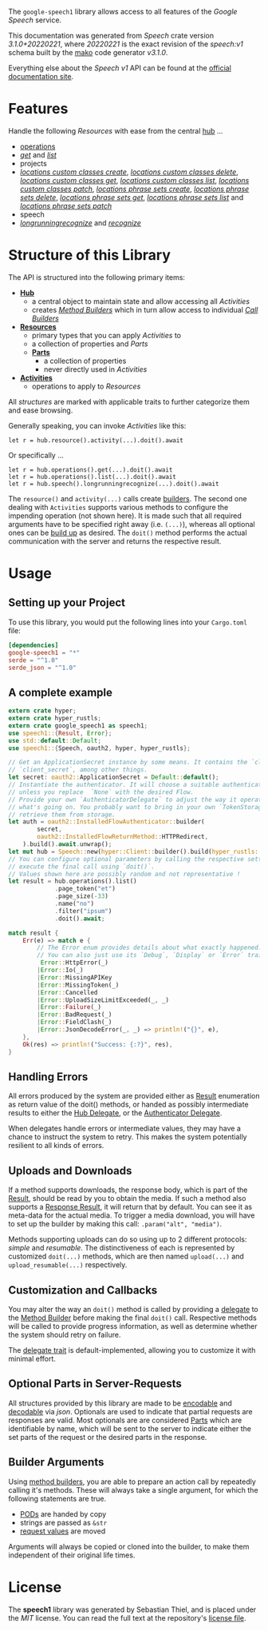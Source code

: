<!---
DO NOT EDIT !
This file was generated automatically from 'src/mako/api/README.md.mako'
DO NOT EDIT !
-->
The `google-speech1` library allows access to all features of the *Google Speech* service.

This documentation was generated from *Speech* crate version *3.1.0+20220221*, where *20220221* is the exact revision of the *speech:v1* schema built by the [mako](http://www.makotemplates.org/) code generator *v3.1.0*.

Everything else about the *Speech* *v1* API can be found at the
[official documentation site](https://cloud.google.com/speech-to-text/docs/quickstart-protocol).
# Features

Handle the following *Resources* with ease from the central [hub](https://docs.rs/google-speech1/3.1.0+20220221/google_speech1/Speech) ... 

* [operations](https://docs.rs/google-speech1/3.1.0+20220221/google_speech1/api::Operation)
 * [*get*](https://docs.rs/google-speech1/3.1.0+20220221/google_speech1/api::OperationGetCall) and [*list*](https://docs.rs/google-speech1/3.1.0+20220221/google_speech1/api::OperationListCall)
* projects
 * [*locations custom classes create*](https://docs.rs/google-speech1/3.1.0+20220221/google_speech1/api::ProjectLocationCustomClasseCreateCall), [*locations custom classes delete*](https://docs.rs/google-speech1/3.1.0+20220221/google_speech1/api::ProjectLocationCustomClasseDeleteCall), [*locations custom classes get*](https://docs.rs/google-speech1/3.1.0+20220221/google_speech1/api::ProjectLocationCustomClasseGetCall), [*locations custom classes list*](https://docs.rs/google-speech1/3.1.0+20220221/google_speech1/api::ProjectLocationCustomClasseListCall), [*locations custom classes patch*](https://docs.rs/google-speech1/3.1.0+20220221/google_speech1/api::ProjectLocationCustomClassePatchCall), [*locations phrase sets create*](https://docs.rs/google-speech1/3.1.0+20220221/google_speech1/api::ProjectLocationPhraseSetCreateCall), [*locations phrase sets delete*](https://docs.rs/google-speech1/3.1.0+20220221/google_speech1/api::ProjectLocationPhraseSetDeleteCall), [*locations phrase sets get*](https://docs.rs/google-speech1/3.1.0+20220221/google_speech1/api::ProjectLocationPhraseSetGetCall), [*locations phrase sets list*](https://docs.rs/google-speech1/3.1.0+20220221/google_speech1/api::ProjectLocationPhraseSetListCall) and [*locations phrase sets patch*](https://docs.rs/google-speech1/3.1.0+20220221/google_speech1/api::ProjectLocationPhraseSetPatchCall)
* speech
 * [*longrunningrecognize*](https://docs.rs/google-speech1/3.1.0+20220221/google_speech1/api::SpeechLongrunningrecognizeCall) and [*recognize*](https://docs.rs/google-speech1/3.1.0+20220221/google_speech1/api::SpeechRecognizeCall)




# Structure of this Library

The API is structured into the following primary items:

* **[Hub](https://docs.rs/google-speech1/3.1.0+20220221/google_speech1/Speech)**
    * a central object to maintain state and allow accessing all *Activities*
    * creates [*Method Builders*](https://docs.rs/google-speech1/3.1.0+20220221/google_speech1/client::MethodsBuilder) which in turn
      allow access to individual [*Call Builders*](https://docs.rs/google-speech1/3.1.0+20220221/google_speech1/client::CallBuilder)
* **[Resources](https://docs.rs/google-speech1/3.1.0+20220221/google_speech1/client::Resource)**
    * primary types that you can apply *Activities* to
    * a collection of properties and *Parts*
    * **[Parts](https://docs.rs/google-speech1/3.1.0+20220221/google_speech1/client::Part)**
        * a collection of properties
        * never directly used in *Activities*
* **[Activities](https://docs.rs/google-speech1/3.1.0+20220221/google_speech1/client::CallBuilder)**
    * operations to apply to *Resources*

All *structures* are marked with applicable traits to further categorize them and ease browsing.

Generally speaking, you can invoke *Activities* like this:

```Rust,ignore
let r = hub.resource().activity(...).doit().await
```

Or specifically ...

```ignore
let r = hub.operations().get(...).doit().await
let r = hub.operations().list(...).doit().await
let r = hub.speech().longrunningrecognize(...).doit().await
```

The `resource()` and `activity(...)` calls create [builders][builder-pattern]. The second one dealing with `Activities` 
supports various methods to configure the impending operation (not shown here). It is made such that all required arguments have to be 
specified right away (i.e. `(...)`), whereas all optional ones can be [build up][builder-pattern] as desired.
The `doit()` method performs the actual communication with the server and returns the respective result.

# Usage

## Setting up your Project

To use this library, you would put the following lines into your `Cargo.toml` file:

```toml
[dependencies]
google-speech1 = "*"
serde = "^1.0"
serde_json = "^1.0"
```

## A complete example

```Rust
extern crate hyper;
extern crate hyper_rustls;
extern crate google_speech1 as speech1;
use speech1::{Result, Error};
use std::default::Default;
use speech1::{Speech, oauth2, hyper, hyper_rustls};

// Get an ApplicationSecret instance by some means. It contains the `client_id` and 
// `client_secret`, among other things.
let secret: oauth2::ApplicationSecret = Default::default();
// Instantiate the authenticator. It will choose a suitable authentication flow for you, 
// unless you replace  `None` with the desired Flow.
// Provide your own `AuthenticatorDelegate` to adjust the way it operates and get feedback about 
// what's going on. You probably want to bring in your own `TokenStorage` to persist tokens and
// retrieve them from storage.
let auth = oauth2::InstalledFlowAuthenticator::builder(
        secret,
        oauth2::InstalledFlowReturnMethod::HTTPRedirect,
    ).build().await.unwrap();
let mut hub = Speech::new(hyper::Client::builder().build(hyper_rustls::HttpsConnector::with_native_roots().https_or_http().enable_http1().enable_http2().build()), auth);
// You can configure optional parameters by calling the respective setters at will, and
// execute the final call using `doit()`.
// Values shown here are possibly random and not representative !
let result = hub.operations().list()
             .page_token("et")
             .page_size(-33)
             .name("no")
             .filter("ipsum")
             .doit().await;

match result {
    Err(e) => match e {
        // The Error enum provides details about what exactly happened.
        // You can also just use its `Debug`, `Display` or `Error` traits
         Error::HttpError(_)
        |Error::Io(_)
        |Error::MissingAPIKey
        |Error::MissingToken(_)
        |Error::Cancelled
        |Error::UploadSizeLimitExceeded(_, _)
        |Error::Failure(_)
        |Error::BadRequest(_)
        |Error::FieldClash(_)
        |Error::JsonDecodeError(_, _) => println!("{}", e),
    },
    Ok(res) => println!("Success: {:?}", res),
}

```
## Handling Errors

All errors produced by the system are provided either as [Result](https://docs.rs/google-speech1/3.1.0+20220221/google_speech1/client::Result) enumeration as return value of
the doit() methods, or handed as possibly intermediate results to either the 
[Hub Delegate](https://docs.rs/google-speech1/3.1.0+20220221/google_speech1/client::Delegate), or the [Authenticator Delegate](https://docs.rs/yup-oauth2/*/yup_oauth2/trait.AuthenticatorDelegate.html).

When delegates handle errors or intermediate values, they may have a chance to instruct the system to retry. This 
makes the system potentially resilient to all kinds of errors.

## Uploads and Downloads
If a method supports downloads, the response body, which is part of the [Result](https://docs.rs/google-speech1/3.1.0+20220221/google_speech1/client::Result), should be
read by you to obtain the media.
If such a method also supports a [Response Result](https://docs.rs/google-speech1/3.1.0+20220221/google_speech1/client::ResponseResult), it will return that by default.
You can see it as meta-data for the actual media. To trigger a media download, you will have to set up the builder by making
this call: `.param("alt", "media")`.

Methods supporting uploads can do so using up to 2 different protocols: 
*simple* and *resumable*. The distinctiveness of each is represented by customized 
`doit(...)` methods, which are then named `upload(...)` and `upload_resumable(...)` respectively.

## Customization and Callbacks

You may alter the way an `doit()` method is called by providing a [delegate](https://docs.rs/google-speech1/3.1.0+20220221/google_speech1/client::Delegate) to the 
[Method Builder](https://docs.rs/google-speech1/3.1.0+20220221/google_speech1/client::CallBuilder) before making the final `doit()` call. 
Respective methods will be called to provide progress information, as well as determine whether the system should 
retry on failure.

The [delegate trait](https://docs.rs/google-speech1/3.1.0+20220221/google_speech1/client::Delegate) is default-implemented, allowing you to customize it with minimal effort.

## Optional Parts in Server-Requests

All structures provided by this library are made to be [encodable](https://docs.rs/google-speech1/3.1.0+20220221/google_speech1/client::RequestValue) and 
[decodable](https://docs.rs/google-speech1/3.1.0+20220221/google_speech1/client::ResponseResult) via *json*. Optionals are used to indicate that partial requests are responses 
are valid.
Most optionals are are considered [Parts](https://docs.rs/google-speech1/3.1.0+20220221/google_speech1/client::Part) which are identifiable by name, which will be sent to 
the server to indicate either the set parts of the request or the desired parts in the response.

## Builder Arguments

Using [method builders](https://docs.rs/google-speech1/3.1.0+20220221/google_speech1/client::CallBuilder), you are able to prepare an action call by repeatedly calling it's methods.
These will always take a single argument, for which the following statements are true.

* [PODs][wiki-pod] are handed by copy
* strings are passed as `&str`
* [request values](https://docs.rs/google-speech1/3.1.0+20220221/google_speech1/client::RequestValue) are moved

Arguments will always be copied or cloned into the builder, to make them independent of their original life times.

[wiki-pod]: http://en.wikipedia.org/wiki/Plain_old_data_structure
[builder-pattern]: http://en.wikipedia.org/wiki/Builder_pattern
[google-go-api]: https://github.com/google/google-api-go-client

# License
The **speech1** library was generated by Sebastian Thiel, and is placed 
under the *MIT* license.
You can read the full text at the repository's [license file][repo-license].

[repo-license]: https://github.com/Byron/google-apis-rsblob/main/LICENSE.md

